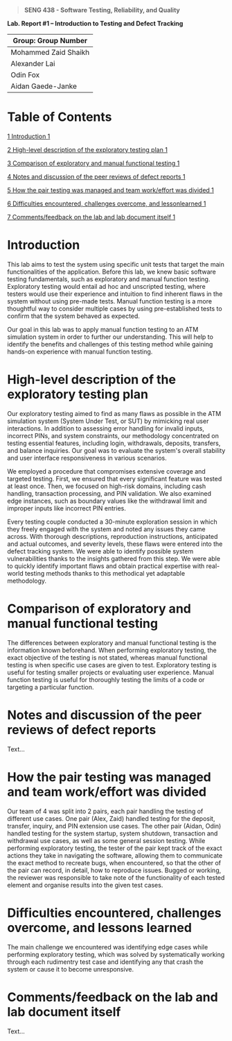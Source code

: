 >   **SENG 438 - Software Testing, Reliability, and Quality**

**Lab. Report \#1 – Introduction to Testing and Defect Tracking**

| Group: Group Number      |
|-----------------|
| Mohammed Zaid Shaikh                |
| Alexander Lai              |
| Odin Fox               |
| Aidan Gaede-Janke               |


# Table of Contents


[1 Introduction	1](#introduction)

[2 High-level description of the exploratory testing plan	1](#_high-level-description-of-the-exploratory-testing-plan)

[3 Comparison of exploratory and manual functional testing	1](#_comparison-of-exploratory-and-manual-functional-testing)

[4 Notes and discussion of the peer reviews of defect reports	1](#_notes-and-discussion-of-the-peer-reviews-of-defect-reports)

[5 How the pair testing was managed and team work/effort was divided 1](#_how-the-pair-testing-was-managed-and-team-workeffort-was-divided)

[6 Difficulties encountered, challenges overcome, and lessonlearned	1](#_difficulties-encountered-challenges-overcome-and-lessons-learned)

[7 Comments/feedback on the lab and lab document itself	1](#_commentsfeedback-on-the-lab-and-lab-document-itself)

# Introduction

This lab aims to test the system using specific unit tests that target the main functionalities of the application. Before this lab, we knew basic software testing fundamentals, such as exploratory and manual function testing. Exploratory testing would entail ad hoc and unscripted testing, where testers would use their experience and intuition to find inherent flaws in the system without using pre-made tests. Manual function testing is a more thoughtful way to consider multiple cases by using pre-established tests to confirm that the system behaved as expected.

Our goal in this lab was to apply manual function testing to an ATM simulation system in order to further our understanding. This will help to identify the benefits and challenges of this testing method while gaining hands-on experience with manual function testing.

# High-level description of the exploratory testing plan

Our exploratory testing aimed to find as many flaws as possible in the ATM simulation system (System Under Test, or SUT) by mimicking real user interactions. In addition to assessing error handling for invalid inputs, incorrect PINs, and system constraints, our methodology concentrated on testing essential features, including login, withdrawals, deposits, transfers, and balance inquiries. Our goal was to evaluate the system's overall stability and user interface responsiveness in various scenarios.

We employed a procedure that compromises extensive coverage and targeted testing. First, we ensured that every significant feature was tested at least once. Then, we focused on high-risk domains, including cash handling, transaction processing, and PIN validation. We also examined edge instances, such as boundary values like the withdrawal limit and improper inputs like incorrect PIN entries.

Every testing couple conducted a 30-minute exploration session in which they freely engaged with the system and noted any issues they came across. With thorough descriptions, reproduction instructions, anticipated and actual outcomes, and severity levels, these flaws were entered into the defect tracking system. We were able to identify possible system vulnerabilities thanks to the insights gathered from this step. We were able to quickly identify important flaws and obtain practical expertise with real-world testing methods thanks to this methodical yet adaptable methodology.

# Comparison of exploratory and manual functional testing

The differences between exploratory and manual functional testing is the information known beforehand. When performing exploratory testing, the exact objective of the testing is not stated, whereas manual functional testing is when specific use cases are given to test. Exploratory testing is useful for testing smaller projects or evaluating user experience. Manual function testing is useful for thoroughly testing the limits of a code or targeting a particular function.

# Notes and discussion of the peer reviews of defect reports

Text…

# How the pair testing was managed and team work/effort was divided

Our team of 4 was split into 2 pairs, each pair handling the testing of different use cases. One pair (Alex, Zaid) handled testing for the deposit, transfer, inquiry, and PIN extension use cases. The other pair (Aidan, Odin) handled testing for the system startup, system shutdown, transaction and withdrawal use cases, as well as some general session testing.
While performing exploratory testing, the tester of the pair kept track of the exact actions they take in navigating the software, allowing them to communicate the exact method to recreate bugs, when encountered, so that the other of the pair can record, in detail, how to reproduce issues.
Bugged or working, the reviewer was responsible to take note of the functionality of each tested element and organise results into the given test cases.

# Difficulties encountered, challenges overcome, and lessons learned

The main challenge we encountered was identifying edge cases while performing exploratory testing, which was solved by systematically working through each rudimentry test case and identifying any that crash the system or cause it to become unresponsive.

# Comments/feedback on the lab and lab document itself

Text…
